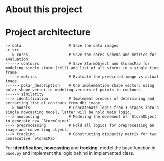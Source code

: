 # About this project

# Project architecture
```
-> data                     # Save the data images
-> src
---> cores                  # Save the cores schema and metrics for evaluation 
-----> contours             # Save StormObject and StormsMap for modeling single storm (cell) and list of all storms in a single time frame
-----> metrics              # Evaluate the predicted image vs actual image
-----> polar_description    # One implemention shape vector: using polar shape vector to modeling vectors of points in contours
-----> similarity
---> identification         # Implement process of determining and extracting list of contours from dbz image
---> models                 # Concatenate logic from 3 stages into a single nowcasting model, latter will be hold main logic.
---> nowcasting             # Modeling the movement of `StormObject` to generate new `StormObject`
---> preprocessing          # Hold all logics for preprocessing an image and converting objects
---> tracking               # Constructing disparity matrix for two consecutive `StormsMap`
```

For **identification**, **nowcasting** and **tracking**, model the base function in `base.py` and implement the logic behind in implemented class.